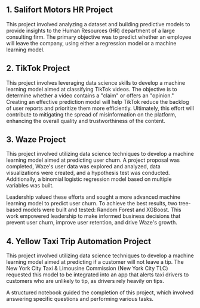 ## 1. Salifort Motors HR Project

This project involved analyzing a dataset and building predictive models to provide insights to the Human Resources (HR) department of a large consulting firm. The primary objective was to predict whether an employee will leave the company, using either a regression model or a machine learning model.

## 2. TikTok Project

This project involves leveraging data science skills to develop a machine learning model aimed at classifying TikTok videos. The objective is to determine whether a video contains a "claim" or offers an "opinion." Creating an effective prediction model will help TikTok reduce the backlog of user reports and prioritize them more efficiently. Ultimately, this effort will contribute to mitigating the spread of misinformation on the platform, enhancing the overall quality and trustworthiness of the content.

## 3. Waze Project

This project involved utilizing data science techniques to develop a machine learning model aimed at predicting user churn. A project proposal was completed, Waze's user data was explored and analyzed, data visualizations were created, and a hypothesis test was conducted. Additionally, a binomial logistic regression model based on multiple variables was built.

Leadership valued these efforts and sought a more advanced machine learning model to predict user churn. To achieve the best results, two tree-based models were built and tested: Random Forest and XGBoost. This work empowered leadership to make informed business decisions that prevent user churn, improve user retention, and drive Waze's growth.

## 4. Yellow Taxi Trip Automation Project

This project involved utilizing data science techniques to develop a machine learning model aimed at predicting if a customer will not leave a tip. The New York City Taxi & Limousine Commission (New York City TLC) requested this model to be integrated into an app that alerts taxi drivers to customers who are unlikely to tip, as drivers rely heavily on tips.

A structured notebook guided the completion of this project, which involved answering specific questions and performing various tasks.

